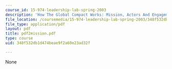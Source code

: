 ```yaml
---
course_id: 15-974-leadership-lab-spring-2003
description: 'How The Global Compact Works: Mission, Actors And Engagement Mechanisms'
file_location: /coursemedia/15-974-leadership-lab-spring-2003/348f532db1d474beae9f2a60e23ad32f_pdf2mission.pdf
file_type: application/pdf
layout: pdf
title: pdf2mission.pdf
type: course
uid: 348f532db1d474beae9f2a60e23ad32f

---
```

None